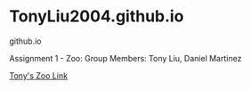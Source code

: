 # TonyLiu2004.github.io
github.io

Assignment 1 - Zoo:
Group Members: Tony Liu, Daniel Martinez

[Tony's Zoo Link]([https://tonyliu2004.github.io/])
